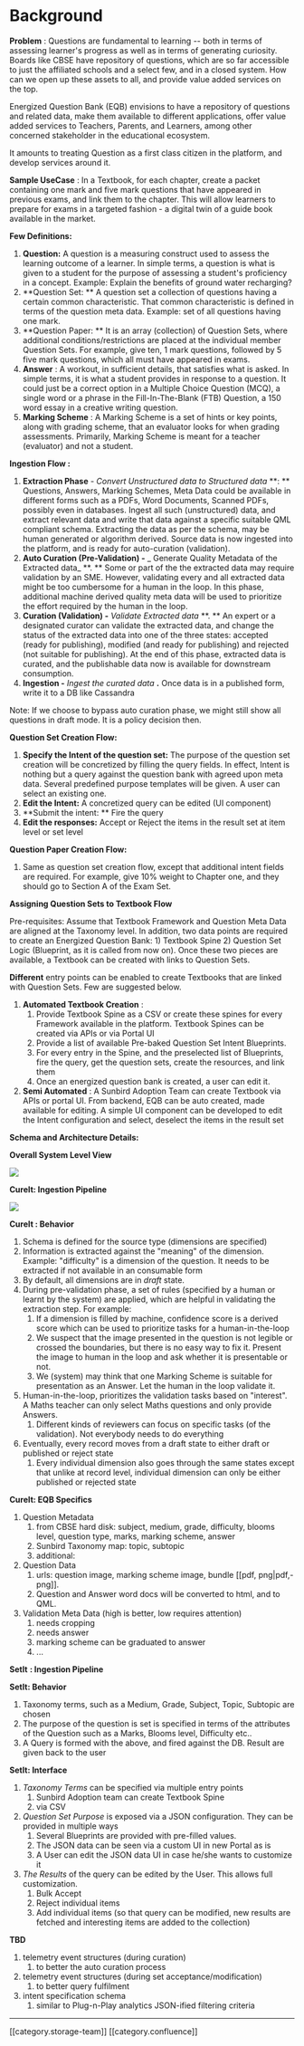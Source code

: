 # Background

**Problem** : Questions are fundamental to learning -- both in terms of assessing learner's progress as well as in terms of generating curiosity. Boards like CBSE have repository of questions, which are so far accessible to just the affiliated schools and a select few, and in a closed system. How can we open up these assets to all, and provide value added services on the top.&#x20;

Energized Question Bank (EQB) envisions to have a repository of questions and related data, make them available to different applications, offer value added services to Teachers, Parents, and Learners, among other concerned stakeholder in the educational ecosystem.

It amounts to treating Question as a first class citizen in the platform, and develop services around it.&#x20;

**Sample UseCase** : In a Textbook, for each chapter, create a packet containing one mark and five mark questions that have appeared in previous exams, and link them to the chapter. This will allow learners to prepare for exams in a targeted fashion - a digital twin of a guide book available in the market.

**Few Definitions:**

1. **Question:** A question is a measuring construct used to assess the learning outcome of a learner. In simple terms, a question is what is given to a student for the purpose of assessing a student's proficiency in a concept. Example: Explain the benefits of ground water recharging?
2. \*\*Question Set: \*\* A question set a collection of questions having a certain common characteristic. That common characteristic is  defined in terms of the question meta data. Example: set of all questions having one mark.
3. \*\*Question Paper: \*\* It is an array (collection) of Question Sets, where additional conditions/restrictions are placed at the individual member  Question Sets. For example, give ten, 1 mark questions, followed by 5 five mark questions, which all must have appeared in exams.&#x20;
4. **Answer** : A workout, in sufficient details, that satisfies what is asked. In simple terms, it is what a student provides in response to a question. It could just be a correct option in a Multiple Choice Question (MCQ), a single word or a phrase in the Fill-In-The-Blank (FTB) Question, a 150 word essay in a creative writing question.
5. **Marking Scheme** : A Marking Scheme is a set of hints or key points, along with grading scheme, that an evaluator looks for when grading assessments. Primarily, Marking Scheme is meant for a teacher (evaluator) and not a student.&#x20;

**Ingestion Flow :**

1. **Extraction Phase** -  _Convert Unstructured data to Structured data_ \*\*:  \*\* Questions, Answers, Marking Schemes, Meta Data could be available in different forms such as a PDFs, Word Documents, Scanned PDFs, possibly even in databases. Ingest all such (unstructured) data, and extract relevant data and write that data against a specific suitable QML compliant schema. Extracting the data as per the schema, may be human generated or algorithm derived. Source data is now ingested into the platform, and is ready for auto-curation (validation).
2. **Auto Curation (Pre-Validation) -** \_ Generate Quality Metadata of the  Extracted data\_ \*\*. \*\* Some or part of the the extracted data may require validation by an SME. However, validating every and all extracted data might be too cumbersome for a human in the loop. In this phase, additional machine derived quality meta data will be used to prioritize the effort required by the human in the loop.
3. **Curation (Validation) -** _Validate Extracted data_ \*\*. \*\* An expert or a designated curator can validate the extracted data, and change the status of the extracted data into one of the three states: accepted (ready for publishing), modified (and ready for publishing) and rejected (not suitable for publishing). At the end of this phase, extracted data is curated, and the publishable data now is available for downstream consumption.&#x20;
4. **Ingestion -** _Ingest the curated data_ **.** Once data is in a published form, write it to a DB like Cassandra

Note: If we choose to bypass auto curation phase, we might still show all questions in draft mode. It is a policy decision then.

**Question Set Creation Flow:**

1. **Specify the Intent of the question set:**  The purpose of the question set creation will be concretized by filling the query fields. In effect, Intent is nothing but a query against the question bank with agreed upon meta data. Several predefined purpose templates will be given. A user can select an existing one.
2. **Edit the Intent:** A concretized query  can be edited (UI component)
3. \*\*Submit the intent: \*\* Fire the query
4. **Edit the responses:** Accept or Reject the items in the result set at item level or set level

**Question Paper Creation Flow:**

1. Same as question set creation flow, except that additional intent fields are required. For example, give 10% weight to Chapter one, and they should go to Section A of the Exam Set.

**Assigning Question Sets to Textbook Flow**

Pre-requisites: Assume that Textbook Framework and Question Meta Data are aligned at the Taxonomy level. In addition, two data points are required to create an Energized Question Bank: 1) Textbook Spine 2) Question Set Logic (Blueprint, as it is called from now on). Once these two pieces are available, a Textbook can be created with links to Question Sets.&#x20;

**Different** entry points can be enabled to create Textbooks that are linked with Question Sets. Few are suggested below.

1. **Automated Textbook Creation** :
   1. Provide Textbook Spine as a CSV or create these spines for every Framework available in the platform. Textbook Spines can be created via APIs or via Portal UI
   2. Provide a list of available Pre-baked Question Set Intent Blueprints.
   3. For every entry in the Spine, and the preselected list of Blueprints, fire the query, get the question sets, create the resources, and link them&#x20;
   4. Once an energized question bank is created, a user can edit it.
2. **Semi Automated** :  A Sunbird Adoption Team can create Textbook via APIs or portal UI. From backend, EQB can be auto created, made available for editing. A simple UI component can be developed to edit the Intent configuration and select, deselect the items in the result set

**Schema and Architecture Details:**

**Overall System Level View**

![](<images/storage/EQB Systems View.png>)

**CureIt: Ingestion Pipeline**

![](<images/storage/EQB Source to Curation.png>)

**CureIt : Behavior**

1. Schema is defined for the source type (dimensions are specified)
2. Information is extracted against the "meaning" of the dimension. Example: "difficulty" is a dimension of the question. It needs to be extracted if not available in an consumable form
3. By default, all dimensions are in  _draft_ state.&#x20;
4. During pre-validation phase, a set of rules (specified by a human or learnt by the system) are applied, which are helpful in validating the extraction step. For example:
   1. If a dimension is filled by machine, confidence score is a derived score which can be used to prioritize tasks for a human-in-the-loop
   2. We suspect that the image presented in the question is not legible or crossed the boundaries, but there is no easy way to fix it. Present the image to human in the loop and ask whether it is presentable or not.
   3. We (system) may think that one Marking Scheme is suitable for presentation as an Answer. Let the human in the loop validate it.
5. Human-in-the-loop, prioritizes the validation tasks based on "interest". A Maths teacher can only select  Maths questions and only provide Answers.&#x20;
   1. Different kinds of reviewers can focus on specific tasks (of the validation). Not everybody needs to do everything
6. &#x20;Eventually, every record moves from a draft state to either draft or published or reject state
   1. Every individual dimension also goes through the same states except that unlike at record level, individual dimension can only be either published or rejected state

**CureIt: EQB Specifics**

1. Question Metadata
   1. from CBSE hard disk: subject, medium, grade, difficulty, blooms level, question type, marks, marking scheme, answer
   2. Sunbird Taxonomy map: topic, subtopic
   3. additional:&#x20;
2. Question Data
   1. urls: question image, marking scheme image, bundle \[\[pdf, png|pdf,-png]].&#x20;
   2. Question and Answer word docs will be converted to html, and to QML.
3. Validation Meta Data (high is better, low requires attention)
   1. needs cropping
   2. needs answer
   3. marking scheme can be graduated to answer
   4. ...

**SetIt** **: Ingestion Pipeline**

**SetIt: Behavior**

1. Taxonomy terms, such as a Medium, Grade, Subject, Topic, Subtopic are chosen
2. The purpose of the question is set is specified in terms of the attributes of the Question such as a Marks, Blooms level, Difficulty etc..
3. A Query is formed with the above, and fired against the DB. Result are given back to the user

**SetIt: Interface**

1. _Taxonomy Terms_ can be specified via multiple entry points
   1. Sunbird Adoption team can create Textbook Spine
   2. via CSV&#x20;
2. _Question Set Purpose_ is exposed via a JSON configuration. They can be provided in multiple ways
   1. Several Blueprints are provided with pre-filled values.&#x20;
   2. The JSON data can be seen via a custom UI in new Portal as is
   3. A User can edit the JSON data UI in case he/she wants to customize it
3. _The Results_ of the query can be edited by the User. This allows full customization.
   1. Bulk Accept
   2. Reject individual items
   3. Add individual items (so that query can be modified, new results are fetched and interesting items are added to the collection)

**TBD**

1. telemetry event structures (during curation)
   1. to better the auto curation process
2. telemetry event structures (during set acceptance/modification)
   1. to better query fulfilment
3. intent specification schema
   1. similar to Plug-n-Play analytics JSON-ified filtering criteria

***

\[\[category.storage-team]] \[\[category.confluence]]
